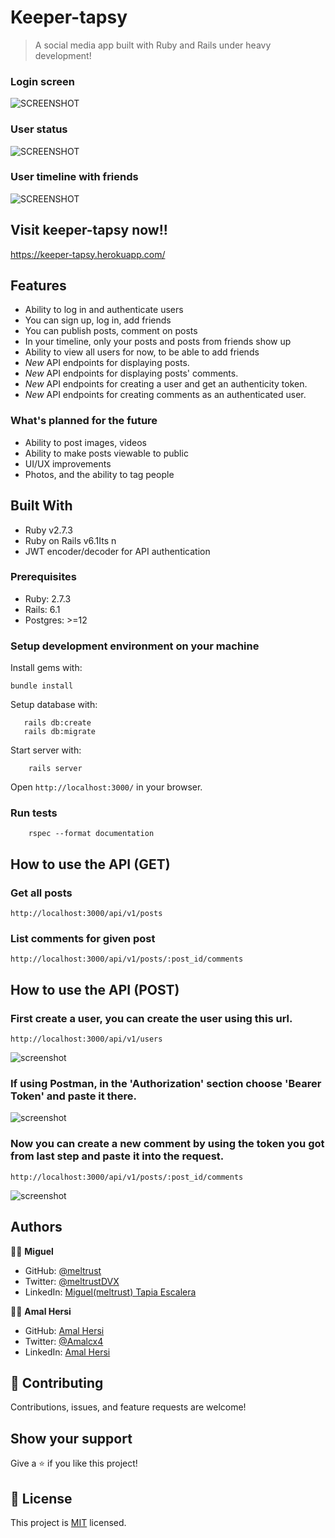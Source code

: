 # Keeper-tapsy

> A social media app built with Ruby and Rails under heavy development!

### Login screen 

![SCREENSHOT](docs/login-screen.jpg)

### User status
![SCREENSHOT](docs/show.png)

### User timeline with friends

![SCREENSHOT](docs/timeline.png)

## Visit keeper-tapsy now!!

https://keeper-tapsy.herokuapp.com/

## Features

- Ability to log in and authenticate users
- You can sign up, log in, add friends
- You can publish posts, comment on posts
- In your timeline, only your posts and posts from friends show up
- Ability to view all users for now, to be able to add friends
- *New* API endpoints for displaying posts.
- *New* API endpoints for displaying posts' comments.
- *New* API endpoints for creating a user and get an authenticity token.
- *New* API endpoints for creating comments as an authenticated user.

### What's planned for the future

- Ability to post images, videos
- Ability to make posts viewable to public
- UI/UX improvements
- Photos, and the ability to tag people


## Built With

- Ruby v2.7.3
- Ruby on Rails v6.1Its n
- JWT encoder/decoder for API authentication




### Prerequisites

- Ruby: 2.7.3
- Rails: 6.1
- Postgres: >=12

### Setup development environment on your machine

Install gems with:

```
bundle install
```

Setup database with:

```
   rails db:create
   rails db:migrate
```

Start server with:

```
    rails server
```
Open `http://localhost:3000/` in your browser.


### Run tests

```
    rspec --format documentation
```

## How to use the API (GET)

### Get all posts

```http://localhost:3000/api/v1/posts```

### List comments for given post

```http://localhost:3000/api/v1/posts/:post_id/comments```

## How to use the API (POST)

### First create a user, you can create the user using this url.

 ```http://localhost:3000/api/v1/users```

 ![screenshot](./docs/new_user.png)

### If using Postman, in the 'Authorization' section choose 'Bearer Token' and paste it there.

![screenshot](./docs/authorization.png)

### Now you can create a new comment by using the token you got from last step and paste it into the request.  
 
```http://localhost:3000/api/v1/posts/:post_id/comments```

![screenshot](./docs/commenting.png)


## Authors

🧑‍💻 **Miguel**
- GitHub: [@meltrust](https://github.com/meltrust)
- Twitter: [@meltrustDVX](https://twitter.com/meltrustDVX)
- LinkedIn: [Miguel(meltrust) Tapia Escalera](https://www.linkedin.com/in/meltrust/)

🧑‍💻 **Amal Hersi**

- GitHub: [Amal Hersi](https://github.com/Amalcxc)
- Twitter: [@Amalcx4](https://twitter.com/home?lang=en)
- LinkedIn: [Amal Hersi](https://www.linkedin.com/in/amal-hersi-a29583205/)

## 🤝 Contributing
Contributions, issues, and feature requests are welcome!

## Show your support
Give a ⭐️ if you like this project!


## 📝 License

This project is [MIT](LICENSE) licensed.


